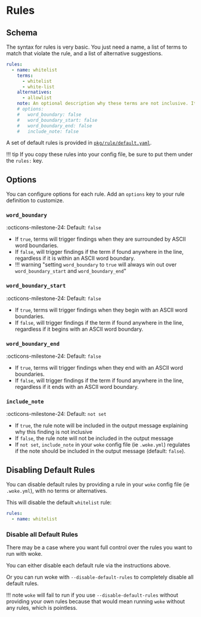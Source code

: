 # Rules

## Schema

The syntax for rules is very basic. You just need a name, a list of terms to match that violate the rule,
and a list of alternative suggestions.

```yaml
rules:
  - name: whitelist
    terms:
      - whitelist
      - white-list
    alternatives:
      - allowlist
    note: An optional description why these terms are not inclusive. It can be optionally included in the output message.
    # options:
    #   word_boundary: false
    #   word_boundary_start: false
    #   word_boundary_end: false
    #   include_note: false
```

A set of default rules is provided in [`pkg/rule/default.yaml`]({{config.repo_url}}blob/main/pkg/rule/default.yaml).

!!! tip
    If you copy these rules into your config file, be sure to put them under the `rules:` key.

## Options

You can configure options for each rule. Add an `options` key to your rule definition to customize.

### `word_boundary`

:octicons-milestone-24: Default: `false`

* If `true`, terms will trigger findings when they are surrounded by ASCII word boundaries.
* If `false`, will trigger findings if the term if found anywhere in the line, regardless if it is within an ASCII word boundary.
* !!! warning "setting `word_boundary` to `true` will always win out over `word_boundary_start` and `word_boundary_end`"

### `word_boundary_start`

:octicons-milestone-24: Default: `false`

* If `true`, terms will trigger findings when they begin with an ASCII word boundaries.
* If `false`, will trigger findings if the term if found anywhere in the line, regardless if it begins with an ASCII word boundary.

### `word_boundary_end`

:octicons-milestone-24: Default: `false`

* If `true`, terms will trigger findings when they end with an ASCII word boundaries.
* If `false`, will trigger findings if the term if found anywhere in the line, regardless if it ends with an ASCII word boundary.

### `include_note`

:octicons-milestone-24: Default: `not set`

* If `true`, the rule note will be included in the output message explaining why this finding is not inclusive
* If `false`, the rule note will not be included in the output message
* If `not set`, `include_note` in your `woke` config file (ie `.woke.yml`) regulates if the note should be included in the output message (default: `false`).

## Disabling Default Rules

You can disable default rules by providing a rule in your `woke` config file (ie `.woke.yml`), with no terms or alternatives.

This will disable the default `whitelist` rule:

```yaml
rules:
  - name: whitelist
```

### Disable all Default Rules

There may be a case where you want full control over the rules you want to run with woke.

You can either disable each default rule via the instructions above.

Or you can run woke with `--disable-default-rules` to completely disable all default rules.

!!! note
    `woke` will fail to run if you use `--disable-default-rules` without providing your own rules
    because that would mean running `woke` without any rules, which is pointless.
